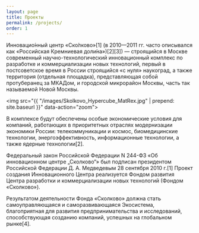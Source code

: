 ```yaml
---
layout: page
title: Проекты
permalink: /projects/
order: 1
---
```


Инновацио́нный центр «Ско́лково»[1] (в 2010—2011 гг. часто описывался как «Российская Кремниевая доли́на»)[2][3]) — строящийся в Москве современный научно-технологический инновационный комплекс по разработке и коммерциализации новых технологий, первый в постсоветское время в России строящийся «с нуля» наукоград, а также территория (отдельная площадка), представляющая собой протуберанец за МКАДом, и городской микрорайон Москвы, часть так называемой Новой Москвы.

<img src="{{ "/images/Skolkovo_Hypercube_MatRex.jpg" | prepend: site.baseurl }}" data-action="zoom">

В комплексе будут обеспечены особые экономические условия для компаний, работающих в приоритетных отраслях модернизации экономики России: телекоммуникации и космос, биомедицинские технологии, энергоэффективность, информационные технологии, а также ядерные технологии[2].

Федеральный закон Российской Федерации N 244-ФЗ «Об инновационном центре „Сколково“» был подписан президентом Российской Федерации Д. А. Медведевым 28 сентября 2010 г.[1]
Проект создания Инновационного Центра реализуется Фондом развития Центра разработки и коммерциализации новых технологий (Фондом «Сколково»).

Результатом деятельности Фонда «Сколково» должна стать самоуправляющаяся и саморазвивающаяся Экосистема, благоприятная для развития предпринимательства и исследований, способствующая созданию компаний, успешных на глобальном рынке[4].

<script type='text/javascript' src="{{ "/js/jquery-2.1.4.min.js" | prepend: site.baseurl }}"></script>

<script type="text/javascript" src="{{ "/js/velocity.min.js" | prepend: site.baseurl }}"></script>

<script type="text/javascript" src="{{ "/js/enhance.js" | prepend: site.baseurl }}"></script>